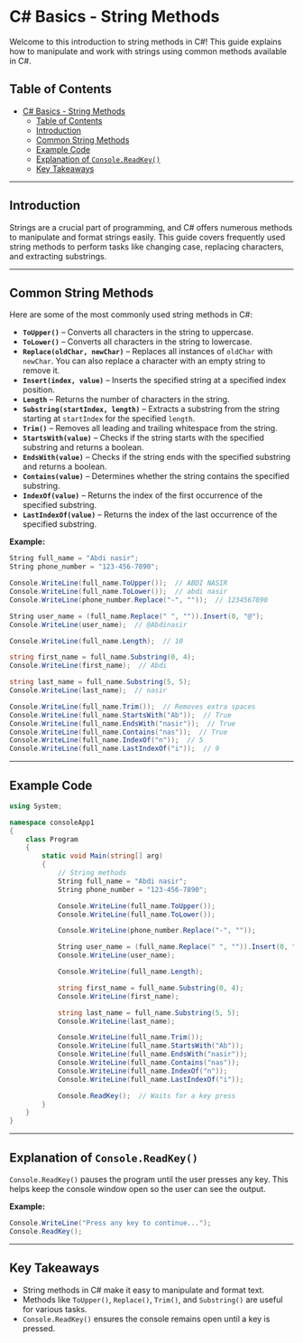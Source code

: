 # C# Basics - String Methods

Welcome to this introduction to string methods in C#! This guide explains how to manipulate and work with strings using common methods available in C#.

## Table of Contents
- [C# Basics - String Methods](#c-basics---string-methods)
  - [Table of Contents](#table-of-contents)
  - [Introduction](#introduction)
  - [Common String Methods](#common-string-methods)
  - [Example Code](#example-code)
  - [Explanation of `Console.ReadKey()`](#explanation-of-consolereadkey)
  - [Key Takeaways](#key-takeaways)

---

## Introduction
Strings are a crucial part of programming, and C# offers numerous methods to manipulate and format strings easily. This guide covers frequently used string methods to perform tasks like changing case, replacing characters, and extracting substrings.

---

## Common String Methods
Here are some of the most commonly used string methods in C#:

- **`ToUpper()`** – Converts all characters in the string to uppercase.
- **`ToLower()`** – Converts all characters in the string to lowercase.
- **`Replace(oldChar, newChar)`** – Replaces all instances of `oldChar` with `newChar`. You can also replace a character with an empty string to remove it.
- **`Insert(index, value)`** – Inserts the specified string at a specified index position.
- **`Length`** – Returns the number of characters in the string.
- **`Substring(startIndex, length)`** – Extracts a substring from the string starting at `startIndex` for the specified `length`.
- **`Trim()`** – Removes all leading and trailing whitespace from the string.
- **`StartsWith(value)`** – Checks if the string starts with the specified substring and returns a boolean.
- **`EndsWith(value)`** – Checks if the string ends with the specified substring and returns a boolean.
- **`Contains(value)`** – Determines whether the string contains the specified substring.
- **`IndexOf(value)`** – Returns the index of the first occurrence of the specified substring.
- **`LastIndexOf(value)`** – Returns the index of the last occurrence of the specified substring.

**Example:**
```csharp
String full_name = "Abdi nasir";
String phone_number = "123-456-7890";

Console.WriteLine(full_name.ToUpper());  // ABDI NASIR
Console.WriteLine(full_name.ToLower());  // abdi nasir
Console.WriteLine(phone_number.Replace("-", ""));  // 1234567890

String user_name = (full_name.Replace(" ", "")).Insert(0, "@");
Console.WriteLine(user_name);  // @Abdinasir

Console.WriteLine(full_name.Length);  // 10

string first_name = full_name.Substring(0, 4);
Console.WriteLine(first_name);  // Abdi

string last_name = full_name.Substring(5, 5);
Console.WriteLine(last_name);  // nasir

Console.WriteLine(full_name.Trim());  // Removes extra spaces
Console.WriteLine(full_name.StartsWith("Ab"));  // True
Console.WriteLine(full_name.EndsWith("nasir"));  // True
Console.WriteLine(full_name.Contains("nas"));  // True
Console.WriteLine(full_name.IndexOf("n"));  // 5
Console.WriteLine(full_name.LastIndexOf("i"));  // 9
```

---

## Example Code
```csharp
using System;

namespace consoleApp1
{
    class Program
    {
        static void Main(string[] arg)
        {
            // String methods
            String full_name = "Abdi nasir";
            String phone_number = "123-456-7890";

            Console.WriteLine(full_name.ToUpper());
            Console.WriteLine(full_name.ToLower());

            Console.WriteLine(phone_number.Replace("-", ""));

            String user_name = (full_name.Replace(" ", "")).Insert(0, "@");
            Console.WriteLine(user_name);

            Console.WriteLine(full_name.Length);

            string first_name = full_name.Substring(0, 4);
            Console.WriteLine(first_name);

            string last_name = full_name.Substring(5, 5);
            Console.WriteLine(last_name);

            Console.WriteLine(full_name.Trim());
            Console.WriteLine(full_name.StartsWith("Ab"));
            Console.WriteLine(full_name.EndsWith("nasir"));
            Console.WriteLine(full_name.Contains("nas"));
            Console.WriteLine(full_name.IndexOf("n"));
            Console.WriteLine(full_name.LastIndexOf("i"));

            Console.ReadKey();  // Waits for a key press
        }
    }
}
```

---

## Explanation of `Console.ReadKey()`
`Console.ReadKey()` pauses the program until the user presses any key. This helps keep the console window open so the user can see the output.

**Example:**
```csharp
Console.WriteLine("Press any key to continue...");
Console.ReadKey();
```

---

## Key Takeaways
- String methods in C# make it easy to manipulate and format text.
- Methods like `ToUpper()`, `Replace()`, `Trim()`, and `Substring()` are useful for various tasks.
- `Console.ReadKey()` ensures the console remains open until a key is pressed.